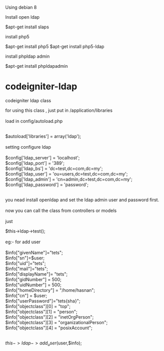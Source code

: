 
Using debian 8 

Install open ldap

$apt-get install slaps

install php5

$apt-get install php5
$apt-get install php5-ldap

install phpldap admin

$apt-get install phpldapadmin



# codeigniter-ldap
codeigniter ldap class<br/>

for using this class , just put in /application/libraries<br/>
<br/>
load in config/autoload.php<br/>
<br/>

$autoload['libraries'] = array('ldap');<br/>
<br/>
setting configure ldap 
<br/><br/>
$config['ldap_server'] = 'localhost'; <br/>
$config['ldap_port'] = '389';<br/>
$config['ldap_bs'] = 'dc=test,dc=com,dc=my';<br/>
$config['ldap_user'] = 'ou=users,dc=test,dc=com,dc=my';<br/>
$config['ldap_admin'] = 'cn=admin,dc=test,dc=com,dc=my';<br/>
$config['ldap_password'] = 'password';<br/><br/>

you nead install openldap and set the ldap admin user and password first.<br/>
<br/>
now you can call the class from controllers or models<br/>
<br/>
just <br/>

$this->ldap->test();<br/>
<br/>
eg:- for add user<br/>
<br/>
$info["givenName"]="tets";<br/>
$info["sn"]=$user;<br/>
$info["uid"]="tets";<br/>
$info["mail"]="tets";<br/>
$info["displayName"]= "tets";<br/>
$info["gidNumber"] = 500;<br/>
$info["uidNumber"] = 500;<br/>
$info["homeDirectory"] = "/home/hasnan";<br/>
$info["cn"] = $user;<br/>
$info["userPassword"]="tets{sha}";<br/>
$info["objectclass"][0] = "top";<br/>
$info["objectclass"][1] = "person";<br/>
$info["objectclass"][2] = "inetOrgPerson";<br/>
$info["objectclass"][3] = "organizationalPerson";<br/>
$info["objectclass"][4] = "posixAccount";<br/><br/>


$this->ldap->add_user($user,$info);

